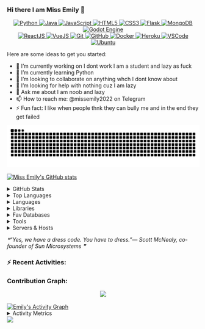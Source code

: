 ### Hi there I am Miss Emily 👋

<div align="center">
  <div>
    <a href="https://python.org/" target="_blank">
      <img
        src="https://elias.eu.org/img/skills/python.svg"
        alt="Python"
        width="58"
        height="48"
      />
    </a>
    <a href="https://adoptopenjdk.net/" target="_blank">
      <img
      src="https://elias.eu.org/img/skills/java.svg"
      alt="Java" width="58" height="48" />
    </a>
    <a href="https://javascript.com" target="_blank">
      <img
        src="https://elias.eu.org/img/skills/javascript.svg"
        alt="JavaScript"
        width="58"
        height="48"
      />
    </a>
    <a
      href="https://developer.mozilla.org/en-US/docs/Glossary/HTML5"
      target="_blank"
    >
      <img
        src="https://elias.eu.org/img/skills/html5.svg"
        alt="HTML5"
        width="58"
        height="48"
      />
    </a>
    <a href="https://developer.mozilla.org/en-US/docs/Web/CSS" target="_blank">
      <img
        src="https://elias.eu.org/img/skills/css3.svg"
        alt="CSS3"
        width="58"
        height="48"
      />
    </a>
    <a href="https://flask.palletsprojects.com" target="_blank">
      <img
        src="https://elias.eu.org/img/skills/flask.svg"
        alt="Flask"
        width="58"
        height="48"
      />
    </a>
    <a href="https://mongodb.com" target="_blank">
      <img
        src="https://elias.eu.org/img/skills/mongodb.svg"
        alt="MongoDB"
        width="58"
        height="48"
      />
    </a>
    <a href="https://godotengine.org" target="_blank">
      <img
        src="https://elias.eu.org/img/skills/godot.svg"
        alt="Godot Engine"
        width="58"
        height="48"
      />
    </a>
  </div>
  <div>
        <a href="https://reactjs.org" target="_blank">
      <img
        src="https://elias.eu.org/img/skills/reactjs.svg"
        alt="ReactJS"
        width="58"
        height="48"
      />
    </a>
    <a href="https://vuejs.org" target="_blank">
      <img
        src="https://elias.eu.org/img/skills/vuejs.svg"
        alt="VueJS"
        width="58"
        height="48"
      />
    </a>
    <a href="https://git-scm.com" target="_blank">
      <img
        src="https://elias.eu.org/img/skills/git.svg"
        alt="Git"
        width="58"
        height="48"
      />
    </a>
    <a href="https://github.com" target="_blank">
      <img
        src="https://elias.eu.org/img/skills/github.svg"
        alt="GitHub"
        width="58"
        height="48"
      />
    </a>
    <a href="https://docker.com" target="_blank">
      <img
        src="https://elias.eu.org/img/skills/docker.svg"
        alt="Docker"
        width="58"
        height="48"
      />
    </a>
    <a href="https://heroku.com" target="_blank">
      <img
        src="https://elias.eu.org/img/skills/heroku.svg"
        alt="Heroku"
        width="58"
        height="48"
      />
    </a>
    <a href="https://code.visualstudio.com" target="_blank">
      <img
        src="https://elias.eu.org/img/skills/vscode.svg"
        alt="VSCode"
        width="58"
        height="48"
      />
    </a>
    <a href="https://ubuntu.com" target="_blank">
      <img
        src="https://elias.eu.org/img/skills/ubuntu.svg"
        alt="Ubuntu"
        width="58"
        height="48"
      />
    </a>
  </div>
</div>


Here are some ideas to get you started:

- 🔭 I’m currently working on I dont work I am a student and lazy as fuck
- 🌱 I’m currently learning Python
- 👯 I’m looking to collaborate on anything whch I dont know about
- 🤔 I’m looking for help with nothing cuz I am lazy
- 💬 Ask me about I am noob and lazy
- 📫 How to reach me: @missemily2022 on Telegram
- ⚡ Fun fact: I like when people thnk they can bully me and in the end they get failed


![snake gif](https://github.com/missemily2022/missemily2022/raw/output/github-contribution-grid-snake.svg)


[![Miss Emily's GitHub stats](https://github-readme-stats.vercel.app/api?username=missemily2022&theme=aura&count_private=true&show_icons=true&cache_seconds=900)](https://github.com/missemily2022/github-readme-stats)

<details>
  <summary>GitHub Stats</summary>
  <br/>
<p align="left"> <a href="https://github.com/missemily2022"><img src="https://github-profile-trophy.vercel.app/?username=missemily2022" alt="missemily2022" /></a> </p>

</details>
<details>
    <summary>Top Languages</summary>
    <br/>

[![Top Langs](https://github-readme-stats.vercel.app/api/top-langs/?username=missemily2022)](https://github.com/missemily2022)

</details>

<details>
    <summary>Languages</summary>
    <br/>
<p align="left"> <a href="https://www.gnu.org/software/bash/" target="_blank"> <img src="https://www.vectorlogo.zone/logos/gnu_bash/gnu_bash-icon.svg" alt="bash" width="40" height="40"/> </a> <a href="https://git-scm.com/" target="_blank"> <img src="https://github.com/Thomas-George-T/Thomas-George-T/raw/master/assets/git.svg" alt="git" width="40" height="40"/> </a> <a href="https://www.w3.org/html/" target="_blank"> <img src="https://raw.githubusercontent.com/devicons/devicon/master/icons/html5/html5-original-wordmark.svg" alt="html5" width="40" height="40"/> </a> <a href="https://www.python.org" target="_blank"> <img src="https://raw.githubusercontent.com/devicons/devicon/master/icons/python/python-original.svg" alt="python" width="40" height="40"/> </a> </p>

</details>

<details>
    <summary>Libraries</summary>
    <br/>
<p align="left"> <a href="https://www.selenium.dev" target="_blank"> <img src="https://raw.githubusercontent.com/detain/svg-logos/780f25886640cef088af994181646db2f6b1a3f8/svg/selenium-logo.svg" alt="selenium" width="40" height="40"/> </a> <a href="https://github.com/pyrogram/pyrogram" target="_blank"> <img src="https://raw.githubusercontent.com/pyrogram/logos/fe16a72cae833fcabf1f79ca0b33cee6af2f3bc3/logos/pyrogram.svg" alt="pyrogram" width="50" height="50"/> </a> </p>

</details>

<details>
    <summary>Fav Databases</summary>
    <br/>
<p align="left"> <a href="https://www.mongodb.com/" target="_blank"> <img src="https://raw.githubusercontent.com/devicons/devicon/master/icons/mongodb/mongodb-original-wordmark.svg" alt="mongodb" width="40" height="40"/> </a> <a href="https://www.mysql.com/" target="_blank"> <img src="https://raw.githubusercontent.com/devicons/devicon/master/icons/mysql/mysql-original-wordmark.svg" alt="mysql" width="40" height="40"/> </a> <a href="https://www.postgresql.org" target="_blank"> <img src="https://raw.githubusercontent.com/devicons/devicon/master/icons/postgresql/postgresql-original-wordmark.svg" alt="postgresql" width="40" height="40"/> </a> </p>

</details>

<details>
    <summary>Tools</summary>
    <br/>
<p align="left"> <a href="https://www.docker.com/" target="_blank"> <img src="https://raw.githubusercontent.com/devicons/devicon/master/icons/docker/docker-original-wordmark.svg" alt="docker" width="40" height="40"/> </a> <a href="https://www.jetbrains.com/pycharm/" target="_blank"> <img src="https://github.com/devicons/devicon/raw/master/icons/pycharm/pycharm-original-wordmark.svg" alt="pycharm" width="40" height="40"/> </a> <a href="https://www.nginx.com" target="_blank"> <img src="https://raw.githubusercontent.com/devicons/devicon/master/icons/nginx/nginx-original.svg" alt="nginx" width="40" height="40"/> </a> </p>

</details>

<details>
    <summary>Servers & Hosts</summary>
    <br/>
<p align="left"> <a href="https://github.com/" target="_blank"> <img src="https://github.com/devicons/devicon/raw/master/icons/github/github-original-wordmark.svg" alt="github" width="40" height="40"/> </a> <a href="https://aws.amazon.com" target="_blank"> <img src="https://github.com/Thomas-George-T/Thomas-George-T/raw/master/assets/aws.svg" alt="aws" width="40" height="40"/> </a> <a href="https://azure.microsoft.com/en-in/" target="_blank"> <img src="https://www.vectorlogo.zone/logos/microsoft_azure/microsoft_azure-icon.svg" alt="azure" width="40" height="40"/> </a> <a href="https://cloud.google.com" target="_blank"> <img src="https://www.vectorlogo.zone/logos/google_cloud/google_cloud-icon.svg" alt="gcp" width="40" height="40"/> </a> <a href="https://heroku.com" target="_blank"> <img src="https://github.com/Thomas-George-T/Thomas-George-T/raw/master/assets/heroku.svg" alt="heroku" width="40" height="40"/> </a> <a href="https://www.linux.org/" target="_blank"> <img src="https://raw.githubusercontent.com/devicons/devicon/master/icons/linux/linux-original.svg" alt="linux" width="40" height="40"/> </a> </p>

</details>


<!--STARTS_HERE_QUOTE_README-->
<i>❝“Yes, we have a dress code. You have to dress.”— Scott McNealy, co-founder of Sun Microsystems   ❞</i>
<!--ENDS_HERE_QUOTE_README-->

### :zap: Recent Activities:

<!--START_SECTION:activity-->

<!--END_SECTION:activity-->

### Contribution Graph:

<p align="center">
  <a href="https://github.com/missemily2022">
    <img src="https://github-readme-streak-stats.herokuapp.com?user=missemily2022&theme=elegant&hide_border=true&date_format=M%20j%5B%2C%20Y%5D"/>
  </a>
</p>
<a href="https://github.com/missemily2022"><img alt="Emily's Activity Graph" src="https://activity-graph.herokuapp.com/graph?username=missemily2022&bg_color=1F222E&color=F8D866&line=F85D7F&point=FFFFFF&hide_border=true" /></a>

<details>
  <summary>Activity Metrics</summary>
  <br/>
<p align="left"> <a href="https://github.com/missemily2022"><img src="https://metrics.lecoq.io/missemily2022?template=classic&base.header=0&base.metadata=0&isocalendar=1&languages=1&people=1&isocalendar.duration=half-year&languages.limit=8&languages.sections=most-used&languages.colors=github&languages.threshold=0%25&languages.indepth=false&languages.recent.load=300&languages.recent.days=14&people.limit=24&people.size=28&people.types=followers%2C%20following&people.identicons=false&people.shuffle=false&config.timezone=Asia%2FCalcutta" alt="missemily2022" /></a> </p>

</details>



<div>
  <a
    href="https://github.com/missemily2022"
    target="_blank"
  >
    <img
      src="https://spotify-recently-played-readme.vercel.app/api?user=00x7ee8wq8bffzl6or19h2n9r&width=500&count=5"
    />
  </a>
</div>
